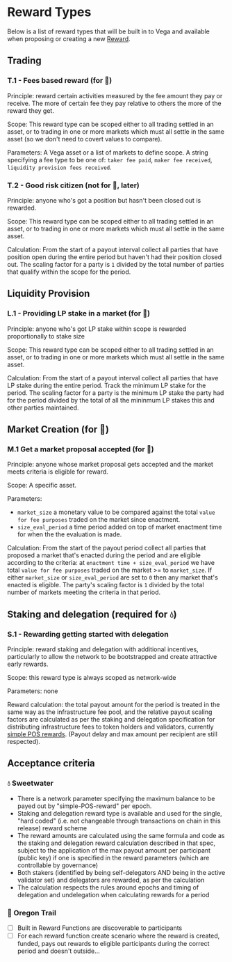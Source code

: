 # Reward Types

Below is a list of reward types that will be built in to Vega and available when proposing or creating a new [Reward](0056-rewards-overview.md).



## Trading


### T.1 - Fees based reward (for 🤠)

Principle: reward certain activities measured by the fee amount they pay or receive. The more of certain fee they pay relative to others the more of the reward they get. 

Scope: This reward type can be scoped either to all trading settled in an asset, or to trading in one or more markets which must all settle in the same asset (so we don't need to covert values to compare).

Parameters: A Vega asset or a list of markets to define scope. A string specifying a fee type to be one of: `taker fee paid`, `maker fee received`, `liquidity provision fees received`.

### T.2 - Good risk citizen  (not for 🤠, later)

Principle: anyone who's got a position but hasn't been closed out is rewarded. 

Scope: This reward type can be scoped either to all trading settled in an asset, or to trading in one or more markets which must all settle in the same asset.

Calculation: From the start of a payout interval collect all parties that have position open during the entire period but haven't had their position closed out. The scaling factor for a party is `1` divided by the total number of parties that qualify within the scope for the period. 


## Liquidity Provision 

### L.1 - Providing LP stake in a market (for 🤠)

Principle: anyone who's got LP stake within scope is rewarded proportionally to stake size

Scope: This reward type can be scoped either to all trading settled in an asset, or to trading in one or more markets which must all settle in the same asset.

Calculation: From the start of a payout interval collect all parties that have LP stake during the entire period. Track the minimum LP stake for the period. The scaling factor for a party is the minimum LP stake the party had for the period divided by the total of all the mininmum LP stakes this and other parties maintained. 

## Market Creation (for 🤠)

### M.1 Get a market proposal accepted (for 🤠)

Principle: anyone whose market proposal gets accepted and the market meets criteria is eligible for reward.

Scope: A specific asset. 

Parameters: 
- `market_size` a monetary value to be compared against the total `value for fee purposes` traded on the market since enactment. 
- `size_eval_period`  a time period added on top of market enactment time for when the the evaluation is made. 

Calculation: From the start of the payout period collect all parties that proposed a market that's enacted during the period and are eligible according to the criteria: at `enactment time + size_eval_period` we have total `value for fee purposes` traded on the market >= to `market_size`. If either `market_size` or `size_eval_period` are set to `0` then any market that's enacted is eligible.
The party's scaling factor is `1` divided by the total number of markets meeting the criteria in that period. 


## Staking and delegation (required for 💧)

### S.1 - Rewarding getting started with delegation

Principle: reward staking and delegation with additional incentives, particularly to allow the network to be bootstrapped and create attractive early rewards.

Scope: this reward type is always scoped as network-wide

Parameters: none 

Reward calculation: the total payout amount for the period is treated in the same way as the infrastructure fee pool, and the relative payout scaling factors are calculated as per the staking and delegation specification for distributing infrastructure fees to token holders and validators, currently [simple POS rewards](0058-simple-POS-rewards.md). (Payout delay and max amount per recipient are still respected).

## Acceptance criteria


### 💧 Sweetwater


- There is a network parameter specifying the maximum balance to be payed out by "simple-POS-reward" per epoch. 
- Staking and delegation reward type is available and used for the single, "hard coded" (i.e. not changeable through transactions on chain in this release) reward scheme
- The reward amounts are calculated using the same formula and code as the staking and delegation reward calculation described in that spec, subject to the application of the max payout amount per participant (public key) if one is specified in the reward parameters (which are controllable by governance)
- Both stakers (identified by being self-delegators AND being in the active validator set) and delegators are rewarded, as per the calculation
- The calculation respects the rules around epochs and timing of delegation and undelegation when calculating rewards for a period


### 🤠 Oregon Trail

- [ ] Built in Reward Functions are discoverable to participants 
- [ ] For each reward function create scenario where the reward is created, funded, pays out rewards to eligible participants during the correct period and doesn't outside...  